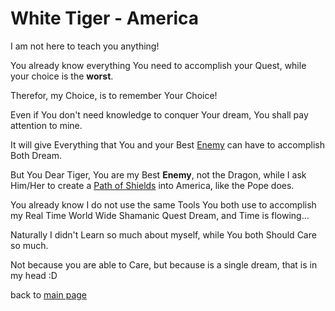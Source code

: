 # White Tiger - America

I am not here to teach you anything!

You already know everything You need to accomplish your Quest, while your choice is the **worst**.

Therefor, my Choice, is to remember Your Choice!

Even if You don't need knowledge to conquer Your dream, You shall pay attention to mine.

It will give Everything that You and your Best [Enemy](./Dragon_Asia.md) can have to accomplish Both Dream.

But You Dear Tiger, You are my Best __Enemy__, not the Dragon, while I ask Him/Her to create a [Path of Shields](https://wiki.odicforcesounds.com/art/#/path/of/shields) into America, like the Pope does.

You already know I do not use the same Tools You both use to accomplish my Real Time World Wide Shamanic Quest Dream, and Time is flowing...

Naturally I didn't Learn so much about myself, while You both Should Care so much.

Not because you are able to Care, but because is a single dream, that is in my head :D

back to [main page](../README.md)
